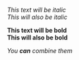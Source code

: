 *This text will be italic*  
_This will also be italic_  

**This text will be bold**  
__This will also be bold__

_You **can** combine them_
